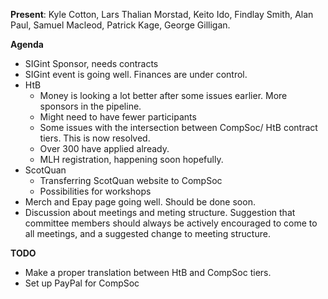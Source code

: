 ﻿---
date: 2020-01-23 7:30pm
---
**Present**:
Kyle Cotton, Lars Thalian Morstad, Keito Ido, Findlay Smith, Alan Paul, Samuel Macleod, Patrick Kage, George Gilligan.

**Agenda**
* SIGint Sponsor, needs contracts
* SIGint event is going well. Finances are under control.
* HtB
	* Money is looking a lot better after some issues earlier. More sponsors in the pipeline.
	* Might need to have fewer participants
	* Some issues with the intersection between CompSoc/ HtB contract tiers. This is now resolved.
	* Over 300 have applied already.
	* MLH registration, happening soon hopefully. 
* ScotQuan
	* Transferring ScotQuan website to CompSoc
	* Possibilities for workshops
* Merch and Epay page going well. Should be done soon.
* Discussion about meetings and meting structure. Suggestion that committee members should always be actively encouraged to come to all meetings, and a suggested change to meeting structure.

**TODO**
* Make a proper translation between HtB and CompSoc tiers.
* Set up PayPal for CompSoc

